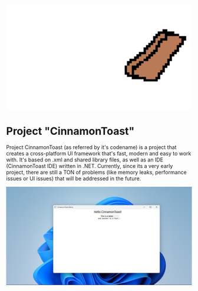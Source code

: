 <img src="./resources/pctoast.png">

# Project "CinnamonToast"
Project CinnamonToast (as referred by it's codename) is a project that creates a cross-platform UI framework that's fast, modern and easy to work with. It's based on .xml and shared library files, as well as an IDE (CinnamonToast IDE) written in .NET. 
Currently, since its a very early project, there are still a TON of problems (like memory leaks, performance issues or UI issues) that will be addressed in the future.


<img src="./resources/screenshot.png">